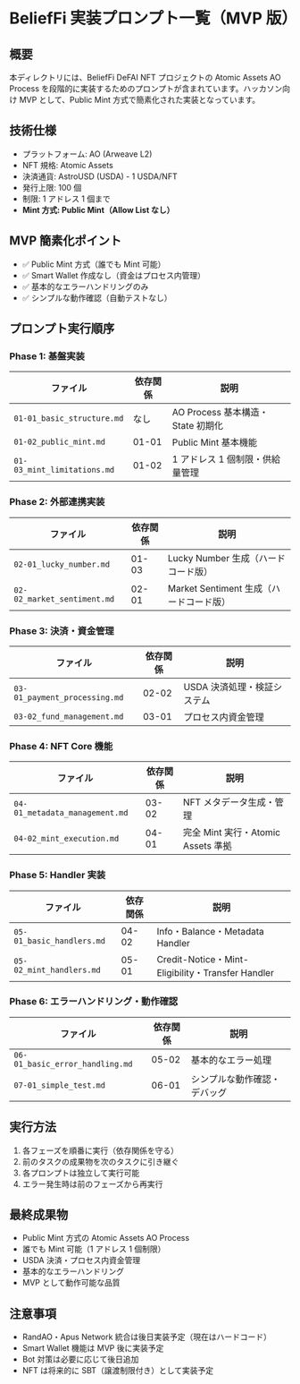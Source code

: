 # BeliefFi 実装プロンプト一覧（MVP 版）

## 概要

本ディレクトリには、BeliefFi DeFAI NFT プロジェクトの Atomic Assets AO Process を段階的に実装するためのプロンプトが含まれています。ハッカソン向け MVP として、Public Mint 方式で簡素化された実装となっています。

## 技術仕様

- プラットフォーム: AO (Arweave L2)
- NFT 規格: Atomic Assets
- 決済通貨: AstroUSD (USDA) - 1 USDA/NFT
- 発行上限: 100 個
- 制限: 1 アドレス 1 個まで
- **Mint 方式: Public Mint（Allow List なし）**

## MVP 簡素化ポイント

- ✅ Public Mint 方式（誰でも Mint 可能）
- ✅ Smart Wallet 作成なし（資金はプロセス内管理）
- ✅ 基本的なエラーハンドリングのみ
- ✅ シンプルな動作確認（自動テストなし）

## プロンプト実行順序

### Phase 1: 基盤実装

| ファイル                    | 依存関係 | 説明                                    |
| --------------------------- | -------- | --------------------------------------- |
| `01-01_basic_structure.md`  | なし     | AO Process 基本構造・State 初期化       |
| `01-02_public_mint.md`      | 01-01    | Public Mint 基本機能                    |
| `01-03_mint_limitations.md` | 01-02    | 1 アドレス 1 個制限・供給量管理         |

### Phase 2: 外部連携実装

| ファイル                    | 依存関係 | 説明                                    |
| --------------------------- | -------- | --------------------------------------- |
| `02-01_lucky_number.md`     | 01-03    | Lucky Number 生成（ハードコード版）     |
| `02-02_market_sentiment.md` | 02-01    | Market Sentiment 生成（ハードコード版） |

### Phase 3: 決済・資金管理

| ファイル                      | 依存関係 | 説明                        |
| ----------------------------- | -------- | --------------------------- |
| `03-01_payment_processing.md` | 02-02    | USDA 決済処理・検証システム |
| `03-02_fund_management.md`    | 03-01    | プロセス内資金管理          |

### Phase 4: NFT Core 機能

| ファイル                       | 依存関係 | 説明                               |
| ------------------------------ | -------- | ---------------------------------- |
| `04-01_metadata_management.md` | 03-02    | NFT メタデータ生成・管理           |
| `04-02_mint_execution.md`      | 04-01    | 完全 Mint 実行・Atomic Assets 準拠 |

### Phase 5: Handler 実装

| ファイル                  | 依存関係 | 説明                                             |
| ------------------------- | -------- | ------------------------------------------------ |
| `05-01_basic_handlers.md` | 04-02    | Info・Balance・Metadata Handler                  |
| `05-02_mint_handlers.md`  | 05-01    | Credit-Notice・Mint-Eligibility・Transfer Handler |

### Phase 6: エラーハンドリング・動作確認

| ファイル                         | 依存関係 | 説明                           |
| -------------------------------- | -------- | ------------------------------ |
| `06-01_basic_error_handling.md` | 05-02    | 基本的なエラー処理             |
| `07-01_simple_test.md`          | 06-01    | シンプルな動作確認・デバッグ   |

## 実行方法

1. 各フェーズを順番に実行（依存関係を守る）
2. 前のタスクの成果物を次のタスクに引き継ぐ
3. 各プロンプトは独立して実行可能
4. エラー発生時は前のフェーズから再実行

## 最終成果物

- Public Mint 方式の Atomic Assets AO Process
- 誰でも Mint 可能（1 アドレス 1 個制限）
- USDA 決済・プロセス内資金管理
- 基本的なエラーハンドリング
- MVP として動作可能な品質

## 注意事項

- RandAO・Apus Network 統合は後日実装予定（現在はハードコード）
- Smart Wallet 機能は MVP 後に実装予定
- Bot 対策は必要に応じて後日追加
- NFT は将来的に SBT（譲渡制限付き）として実装予定